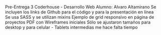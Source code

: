 Pre-Entrega 3 Coderhouse - Desarrollo Web
Alumno: Alvaro Altamirano
Se incluyen los links de Github para el código y para la presentación en línea
Se usa SASS y se utilizan mixins
Ejemplo de grid responsivo en página de proyectos
PDF con Wireframes iniciales
Sólo se ajustaron tamaños para desktop y para celular - Tablets intermedias me hace falta tiempo
